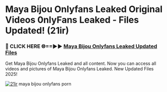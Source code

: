 # Maya Bijou Onlyfans Leaked Original Videos 0nlyFans Leaked - Files Updated! (21ir)

<h3>🔴 CLICK HERE 🌐==►► <a href="https://tinyurl.com/2wckxsce" rel="nofollow">Maya Bijou Onlyfans Leaked Updated Files</a></h3>

Get Maya Bijou Onlyfans Leaked and all content. Now you can access all videos and pictures of Maya Bijou Onlyfans Leaked. New Updated Files 2025!

[![21ir](https://i.imgur.com/AFduVYN.gif)](https://tinyurl.com/2wckxsce)
maya bijou onlyfans porn